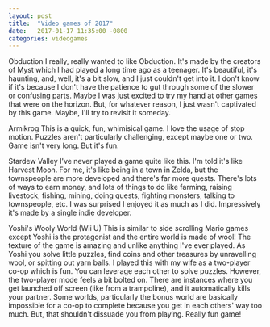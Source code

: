 ```yaml
---
layout: post
title:  "Video games of 2017"
date:   2017-01-17 11:35:00 -0800
categories: videogames
---
```


Obduction
I really, really wanted to like Obduction. It's made by the creators of Myst which I had played a long time ago as a teenager. It's beautiful, it's haunting, and, well, it's a bit slow, and I just couldn't get into it. I don't know if it's because I don't have the patience to gut through some of the slower or confusing parts. Maybe I was just excited to try my hand at other games that were on the horizon. But, for whatever reason, I just wasn't captivated by this game. Maybe, I'll try to revisit it someday.

Armikrog
This is a quick, fun, whimisical game. I love the usage of stop motion. Puzzles aren't particularly challenging, except maybe one or two. Game isn't very long. But it's fun.

Stardew Valley
I've never played a game quite like this. I'm told it's like Harvest Moon. For me, it's like being in a town in Zelda, but the townspeople are more developed and there's far more quests. There's lots of ways to earn money, and lots of things to do like farming, raising livestock, fishing, mining, doing quests, fighting monsters, talking to townspeople, etc. I was surprised I enjoyed it as much as I did. Impressively it's made by a single indie developer.


Yoshi's Wooly World (Wii U)
This is similar to side scrolling Mario games except Yoshi is the protagonist and the entire world is made of wool! The texture of the game is amazing and unlike anything I've ever played. As Yoshi you solve little puzzles, find coins and other treasures by unravelling wool, or spitting out yarn balls. I played this with my wife as a two-player co-op which is fun. You can leverage each other to solve puzzles. However, the two-player mode feels a bit bolted on. There are instances where you get launched off screen (like from a trampoline), and it automatically kills your partner. Some worlds, particularly the bonus world are basically impossible for a co-op to complete because you get in each others' way too much. But, that shouldn't dissuade you from playing. Really fun game!